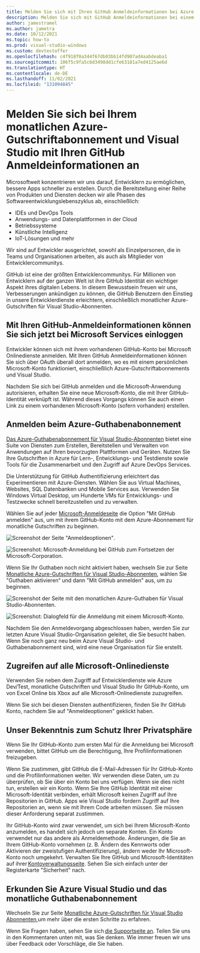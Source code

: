 ```yaml
---
title: Melden Sie sich mit Ihren GitHub Anmeldeinformationen bei Azure Dev/Test an
description: Melden Sie sich mit GitHub Anmeldeinformationen bei einem einzelnen monatlichen Azure-Gutschriftabonnement an.
author: jamestramel
ms.author: jametra
ms.date: 10/12/2021
ms.topic: how-to
ms.prod: visual-studio-windows
ms.custom: devtestoffer
ms.openlocfilehash: c4f918f0a344f67db03bb14fd907ad4aabdeaba1
ms.sourcegitcommit: 106f5c9fa5c6d3498dd1cfe63181a7ed4125ae6d
ms.translationtype: HT
ms.contentlocale: de-DE
ms.lasthandoff: 11/02/2021
ms.locfileid: "131094845"
---
```

# <a name="sign-into-your-monthly-azure-credit-subscription-and-visual-studio-using-your-github-credentials"></a>Melden Sie sich bei Ihrem monatlichen Azure-Gutschriftabonnement und Visual Studio mit Ihren GitHub Anmeldeinformationen an 

Microsoftweit konzentrieren wir uns darauf, Entwicklern zu ermöglichen, bessere Apps schneller zu erstellen. Durch die Bereitstellung einer Reihe von Produkten und Diensten decken wir alle Phasen des Softwareentwicklungslebenszyklus ab, einschließlich:

- IDEs und DevOps Tools
- Anwendungs- und Datenplattformen in der Cloud
- Betriebssysteme
- Künstliche Intelligenz
- IoT-Lösungen und mehr  

Wir sind auf Entwickler ausgerichtet, sowohl als Einzelpersonen, die in Teams und Organisationen arbeiten, als auch als Mitglieder von Entwicklercommunitys.  

GitHub ist eine der größten Entwicklercommunitys. Für Millionen von Entwicklern auf der ganzen Welt ist ihre GitHub Identität ein wichtiger Aspekt ihres digitalen Lebens. In diesem Bewusstsein freuen wir uns, Verbesserungen ankündigen zu können, die GitHub Benutzern den Einstieg in unsere Entwicklerdienste erleichtern, einschließlich monatlicher Azure-Gutschriften für Visual Studio-Abonnenten.  

## <a name="your-github-credentials-can-now-log-you-in-to-microsoft-services"></a>Mit Ihren GitHub-Anmeldeinformationen können Sie sich jetzt bei Microsoft Services einloggen  

Entwickler können sich mit ihrem vorhandenen GitHub-Konto bei Microsoft Onlinedienste anmelden. Mit Ihren GitHub Anmeldeinformationen können Sie sich über OAuth überall dort anmelden, wo es mit einem persönlichen Microsoft-Konto funktioniert, einschließlich Azure-Gutschriftabonnements und Visual Studio.  

Nachdem Sie sich bei GitHub anmelden und die Microsoft-Anwendung autorisieren, erhalten Sie eine neue Microsoft-Konto, die mit Ihrer GitHub-Identität verknüpft ist. Während dieses Vorgangs können Sie auch einen Link zu einem vorhandenen Microsoft-Konto (sofern vorhanden) erstellen.  

## <a name="sign-in-to-azure-credit-subscription"></a>Anmelden beim Azure-Guthabenabonnement  

[Das Azure-Guthabenabonnement für Visual Studio-Abonnenten](https://azure.microsoft.com/pricing/member-offers/credit-for-visual-studio-subscribers) bietet eine Suite von Diensten zum Erstellen, Bereitstellen und Verwalten von Anwendungen auf Ihren bevorzugten Plattformen und Geräten. Nutzen Sie Ihre Gutschriften in Azure für Lern-, Entwicklungs- und Testdienste sowie Tools für die Zusammenarbeit und den Zugriff auf Azure DevOps Services.  

Die Unterstützung für GitHub Authentifizierung erleichtert das Experimentieren mit Azure-Diensten. Wählen Sie aus Virtual Machines, Websites, SQL Datenbanken und Mobile Services aus. Verwenden Sie Windows Virtual Desktop, um Hunderte VMs für Entwicklungs- und Testzwecke schnell bereitzustellen und zu verwalten.  

Wählen Sie auf jeder [Microsoft-Anmeldeseite](https://login.microsoftonline.com) die Option "Mit GitHub anmelden" aus, um mit ihrem GitHub-Konto mit dem Azure-Abonnement für monatliche Gutschriften zu beginnen.  

![Screenshot der Seite "Anmeldeoptionen"](media/how-to-sign-into-azure-with-github/sign-in.png "Seite &quot;Anmeldeoptionen&quot;.").  

![Screenshot: Microsoft-Anmeldung bei GitHub zum Fortsetzen der Microsoft-Corporation.](media/how-to-sign-into-azure-with-github/microsoft-sign-in.png "Melden Sie sich bei GitHub an, um mit der Microsoft-Corporation fortzufahren.")  

Wenn Sie Ihr Guthaben noch nicht aktiviert haben, wechseln Sie zur Seite [Monatliche Azure-Gutschriften für Visual Studio-Abonnenten](https://azure.microsoft.com/pricing/member-offers/credit-for-visual-studio-subscribers), wählen Sie "Guthaben aktivieren“ und dann "Mit GitHub anmelden" aus, um zu beginnen.  

![Screenshot der Seite mit den monatlichen Azure-Guthaben für Visual Studio-Abonnenten.](media/how-to-sign-into-azure-with-github/activate-credits.png "Aktivieren Sie Ihr Guthaben.")  

![Screenshot: Dialogfeld für die Anmeldung mit einem Microsoft-Konto.](media/how-to-sign-into-azure-with-github/sign-in-with-github.png "Melden Sie sich per E-Mail, Telefon oder Skype an.")  

Nachdem Sie den Anmeldevorgang abgeschlossen haben, werden Sie zur letzten Azure Visual Studio-Organisation geleitet, die Sie besucht haben. Wenn Sie noch ganz neu beim Azure Visual Studio- und Guthabenabonnement sind, wird eine neue Organisation für Sie erstellt.  

## <a name="access-all-of-microsoft-online-services"></a>Zugreifen auf alle Microsoft-Onlinedienste  

Verwenden Sie neben dem Zugriff auf Entwicklerdienste wie Azure Dev/Test, monatliche Gutschriften und Visual Studio Ihr GitHub-Konto, um von Excel Online bis Xbox auf alle Microsoft-Onlinedienste zuzugreifen.  

Wenn Sie sich bei diesen Diensten authentifizieren, finden Sie Ihr GitHub Konto, nachdem Sie auf "Anmeldeoptionen" geklickt haben.  

## <a name="our-commitment-to-your-privacy"></a>Unser Bekenntnis zum Schutz Ihrer Privatsphäre  

Wenn Sie Ihr GitHub-Konto zum ersten Mal für die Anmeldung bei Microsoft verwenden, bittet GitHub um die Berechtigung, Ihre Profilinformationen freizugeben.  

Wenn Sie zustimmen, gibt GitHub die E-Mail-Adressen für Ihr GitHub-Konto und die Profilinformationen weiter. Wir verwenden diese Daten, um zu überprüfen, ob Sie über ein Konto bei uns verfügen. Wenn sie dies nicht tun, erstellen wir ein Konto. Wenn Sie Ihre GitHub Identität mit einer Microsoft-Identität verbinden, erhält Microsoft keinen Zugriff auf Ihre Repositorien in GitHub. Apps wie Visual Studio fordern Zugriff auf Ihre Repositorien an, wenn sie mit Ihrem Code arbeiten müssen. Sie müssen dieser Anforderung separat zustimmen.  

Ihr GitHub-Konto wird zwar verwendet, um sich bei Ihrem Microsoft-Konto anzumelden, es handelt sich jedoch um separate Konten. Ein Konto verwendet nur das andere als Anmeldemethode. Änderungen, die Sie an Ihrem GitHub-Konto vornehmen (z. B. Ändern des Kennworts oder Aktivieren der zweistufigen Authentifizierung), ändern weder Ihr Microsoft-Konto noch umgekehrt. Verwalten Sie Ihre GitHub und Microsoft-Identitäten auf ihrer [Kontoverwaltungsseite](https://account.live.com/proofs/manage/). Sehen Sie sich einfach unter der Registerkarte "Sicherheit" nach.  

## <a name="start-exploring-azure-visual-studio-and-monthly-credit-subscription-now"></a>Erkunden Sie Azure Visual Studio und das monatliche Guthabenabonnement  

Wechseln Sie zur Seite [Monatliche Azure-Gutschriften für Visual Studio Abonnenten](https://azure.microsoft.com/pricing/member-offers/credit-for-visual-studio-subscribers/),um mehr über die ersten Schritte zu erfahren.  

Wenn Sie Fragen haben, sehen Sie sich [die Supportseite an](https://support.microsoft.com/help/4501231/microsoft-account-link-your-github-account). Teilen Sie uns in den Kommentaren unten mit, was Sie denken. Wie immer freuen wir uns über Feedback oder Vorschläge, die Sie haben.  
